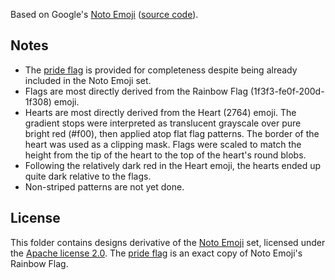 Based on Google's [Noto Emoji](https://www.google.com/get/noto/help/emoji/) ([source code](https://github.com/googlefonts/noto-emoji)).

## Notes

- The [pride flag](pride_flag.svg) is provided for completeness despite being already included in the Noto Emoji set.
- Flags are most directly derived from the Rainbow Flag (1f3f3-fe0f-200d-1f308) emoji.
- Hearts are most directly derived from the Heart (2764) emoji. The gradient stops were interpreted as translucent grayscale over pure bright red (#f00), then applied atop flat flag patterns. The border of the heart was used as a clipping mask. Flags were scaled to match the height from the tip of the heart to the top of the heart's round blobs.
- Following the relatively dark red in the Heart emoji, the hearts ended up quite dark relative to the flags.
- Non-striped patterns are not yet done.

## License

 This folder contains designs derivative of the [Noto Emoji](https://www.google.com/get/noto/help/emoji/) set, licensed under the [Apache license 2.0](https://www.apache.org/licenses/LICENSE-2.0). The [pride flag](pride_flag.svg) is an exact copy of Noto Emoji's Rainbow Flag.
